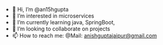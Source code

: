 - 👋 Hi, I’m @an15hgupta
- 👀 I’m interested in microservices
- 🌱 I’m currently learning java, SpringBoot,
- 💞️ I’m looking to collaborate on projects
- 📫 How to reach me: @Mail: anishguptajaipur@gmail.com

<!---
an15hgupta/an15hgupta is a ✨ special ✨ repository because its `README.md` (this file) appears on your GitHub profile.
You can click the Preview link to take a look at your changes.
--->
